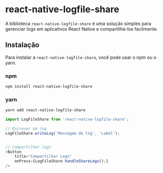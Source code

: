# react-native-logfile-share

A biblioteca `react-native-logfile-share` é uma solução simples para gerenciar logs em aplicativos React Native e compartilhá-los facilmente.

## Instalação

Para instalar a `react-native-logfile-share`, você pode usar o npm ou o yarn.

### npm

```bash
npm install react-native-logfile-share
```

### yarn

```bash
yarn add react-native-logfile-share
```

```javascript
import LogFileShare from 'react-native-logfile-share';

// Escrever um log
LogFileShare.writeLog('Mensagem de log', 'Label');


// Compartilhar logs
<Button
    title="Compartilhar Logs"
    onPress={LogFileShare.handleShareLogs();}
/>
```
